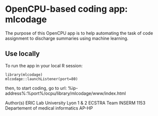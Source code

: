OpenCPU-based coding app: mlcodage
====================
  
The purpose of this OpenCPU app is to help automating the task of code assignment to discharge summaries using machine learning.  

Use locally
-----------

To run the app in your local R session:

    library(mlcodage)
	mlcodage::launchListener(port=80)

then, to start coding, go to url: %ip-address%:%port%/ocpu/library/mlcodage/www/index.html

Author(s)
ERIC Lab University Lyon 1 & 2
ECSTRA Team INSERM 1153
Departement of medical informatics AP-HP